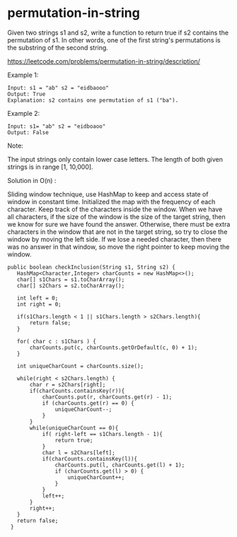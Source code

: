 # permutation-in-string
Given two strings s1 and s2, write a function to return true if s2 contains the permutation of s1. In other words, one of the first string's permutations is the substring of the second string.

https://leetcode.com/problems/permutation-in-string/description/

Example 1:
```
Input: s1 = "ab" s2 = "eidbaooo"
Output: True
Explanation: s2 contains one permutation of s1 ("ba").
```
Example 2:
```
Input: s1= "ab" s2 = "eidboaoo"
Output: False
 ```

Note:

The input strings only contain lower case letters.
The length of both given strings is in range [1, 10,000].

Solution in O(n) :

Sliding window technique, use HashMap to keep and access state of window in constant time. Initialized the map with the frequency of each character. Keep track of the characters inside the window. When we have all characters, if the size of the window is the size of the target string, then we know for sure we have found the answer. Otherwise, there must be extra characters in the window that are not in the target string, so try to close the window by moving the left side. If we lose a needed character, then there was no answer in that window, so move the right pointer to keep moving the window. 

```
public boolean checkInclusion(String s1, String s2) {
   HashMap<Character,Integer> charCounts = new HashMap<>();
   char[] s1Chars = s1.toCharArray();
   char[] s2Chars = s2.toCharArray();

   int left = 0;
   int right = 0;

   if(s1Chars.length < 1 || s1Chars.length > s2Chars.length){
       return false;
   }

   for( char c : s1Chars ) {
       charCounts.put(c, charCounts.getOrDefault(c, 0) + 1);
   }

   int uniqueCharCount = charCounts.size();

   while(right < s2Chars.length) {
       char r = s2Chars[right];
       if(charCounts.containsKey(r)){
           charCounts.put(r, charCounts.get(r) - 1);
           if (charCounts.get(r) == 0) {
               uniqueCharCount--;
           }
       }
       while(uniqueCharCount == 0){
           if( right-left == s1Chars.length - 1){
               return true;
           }
           char l = s2Chars[left];
           if(charCounts.containsKey(l)){
               charCounts.put(l, charCounts.get(l) + 1);
               if (charCounts.get(l) > 0) {
                   uniqueCharCount++;
               }
           }
           left++;
       }
       right++;
   }
   return false;
 }
```
